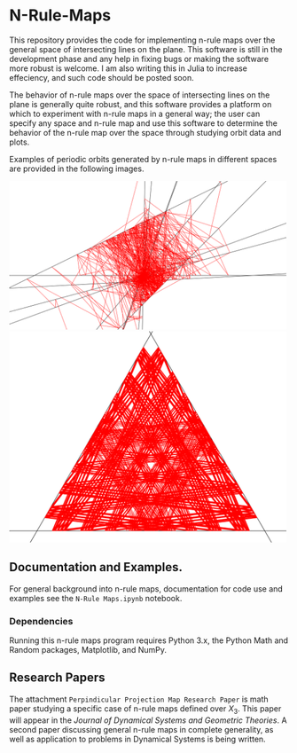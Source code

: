 # N-Rule-Maps
This repository provides the code for implementing n-rule maps over the general space of intersecting lines on the plane.  This software is still in the development phase and any help in fixing bugs or making the software more robust is welcome.  I am also writing this in Julia to increase effeciency, and such code should be posted soon.

The behavior of n-rule maps over the space of intersecting lines on the plane is generally quite robust, and this software provides a platform on which to experiment with n-rule maps in a general way; the user can specify any space and n-rule map and use this software to determine the behavior of the n-rule map over the space through studying orbit data and plots.

Examples of periodic orbits generated by n-rule maps in different spaces are provided in the following images.

<img src="Images/per1500,10lines.png" width="500">

<img src="Images/ang67.png" width="500">


## Documentation and Examples.
For general background into n-rule maps, documentation for code use and examples see the `N-Rule Maps.ipynb` notebook.

### Dependencies
Running this n-rule maps program requires Python 3.x, the Python Math and Random packages, Matplotlib, and NumPy.

## Research Papers
The attachment `Perpindicular Projection Map Research Paper` is math paper studying a specific case of n-rule maps defined over $X_3$.  This paper will appear in the *Journal of Dynamical Systems and Geometric Theories*.  A second paper discussing general n-rule maps in complete generality, as well as application to problems in Dynamical Systems is being written.
